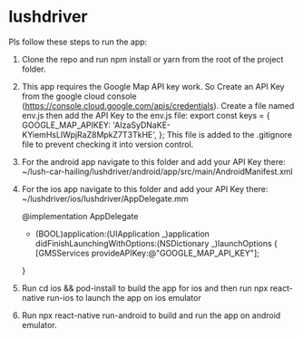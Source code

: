 # lushdriver

Pls follow these steps to run the app:

1. Clone the repo and run npm install or yarn from the root of the project folder.
2. This app requires the Google Map API key work. So Create an API Key from the google cloud console (https://console.cloud.google.com/apis/credentials). Create a file named env.js then add the API Key to the env.js file:
   export const keys = {
   GOOGLE_MAP_APIKEY: 'AIzaSyDNaKE-KYiemHsLIWpjRaZ8MpkZ7T3TkHE',
   };
   This file is added to the .gitignore file to prevent checking it into version control.

3. For the android app navigate to this folder and add your API Key there:
   ~/lush-car-hailing/lushdriver/android/app/src/main/AndroidManifest.xml
   <application>
   <meta-data android:name="com.google.android.geo.API_KEY" android:value="GOOGLE_MAP_API_KEY"/>
   </application>

4. For the ios app navigate to this folder and add your API Key there:
   ~/lushdriver/ios/lushdriver/AppDelegate.mm

   @implementation AppDelegate

   - (BOOL)application:(UIApplication _)application didFinishLaunchingWithOptions:(NSDictionary _)launchOptions
     {
     [GMSServices provideAPIKey:@"GOOGLE_MAP_API_KEY"];

   }

5. Run cd ios && pod-install to build the app for ios and then run npx react-native run-ios to launch the app on ios emulator
6. Run npx react-native run-android to build and run the app on android emulator.
